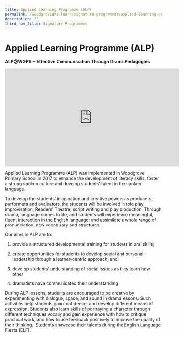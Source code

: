 ```yaml
---
title: Applied Learning Programme (ALP)
permalink: /woodgrovians-learn/signature-programmes/applied-learning-programme-alp
description: ""
third_nav_title: Signature Programmes
---
```

# **Applied Learning Programme (ALP)**

**ALP@WGPS ~ Effective Communication Through Drama Pedagogies**

<iframe width="560" height="315" src="https://www.youtube.com/embed/9Bv5T7McXJo" title="YouTube video player" frameborder="0" allow="accelerometer; autoplay; clipboard-write; encrypted-media; gyroscope; picture-in-picture" allowfullscreen></iframe>

Applied Learning Programme (ALP) was implemented in Woodgrove Primary School in 2017 to enhance the development of literacy skills, foster a strong spoken culture and develop students’ talent in the spoken language. 

To develop the students’ imagination and creative powers as producers, performers and evaluators, the students will be involved in role play, improvisation, Readers' Theatre, script writing and play production. Through drama, language comes to life, and students will experience meaningful, fluent interaction in the English language; and assimilate a whole range of pronunciation, new vocabulary and structures.

Our aims in ALP are to:

1.  provide a structured developmental training for students in oral skills;  
    
2.  create opportunities for students to develop social and personal leadership through a learner-centric approach; and  
    
3.  develop students’ understanding of social issues as they learn how other  
    
4.  dramatists have communicated their understanding  
    

During ALP lessons, students are encouraged to be creative by experimenting with dialogue, space, and sound in drama lessons. Such activities help students gain confidence, and develop different means of expression. Students also learn skills of portraying a character through different techniques vocally and gain experience with how to critique practical work, and how to use feedback positively to improve the quality of their thinking.  Students showcase their talents during the English Language Fiesta (ELF).